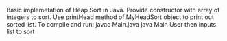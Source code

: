 Basic implemetation of Heap Sort in Java. Provide constructor with array of
integers to sort. Use printHead method of MyHeadSort object to print out
sorted list.
To compile and run: javac Main.java
		    java Main
User then inputs list to sort
